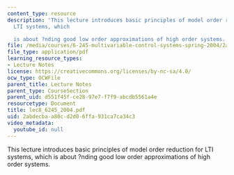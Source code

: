 ```yaml
---
content_type: resource
description: 'This lecture introduces basic principles of model order reduction for
  LTI systems, which

  is about ?nding good low order approximations of high order systems.'
file: /media/courses/6-245-multivariable-control-systems-spring-2004/2abdecbaa80cd2d06ffa931ca7ca34c3_lec8_6245_2004.pdf
file_type: application/pdf
learning_resource_types:
- Lecture Notes
license: https://creativecommons.org/licenses/by-nc-sa/4.0/
ocw_type: OCWFile
parent_title: Lecture Notes
parent_type: CourseSection
parent_uid: d551f45f-ce28-97e7-f7f9-abcdb5561a4e
resourcetype: Document
title: lec8_6245_2004.pdf
uid: 2abdecba-a80c-d2d0-6ffa-931ca7ca34c3
video_metadata:
  youtube_id: null
---
```

This lecture introduces basic principles of model order reduction for LTI systems, which
is about ?nding good low order approximations of high order systems.